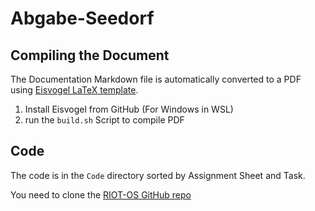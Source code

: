 # Abgabe-Seedorf

## Compiling the Document

The Documentation Markdown file is automatically converted to a PDF using [Eisvogel LaTeX template](https://github.com/Wandmalfarbe/pandoc-latex-template "GitHub: Wandmalfarbe/pandoc-latex-template").

1. Install Eisvogel from GitHub (For Windows in WSL)
2. run the `build.sh` Script to compile PDF

## Code
The code is in the `Code` directory sorted by Assignment Sheet and Task.

You need to clone the [RIOT-OS GitHub repo](https://github.com/RIOT-OS/RIOT)